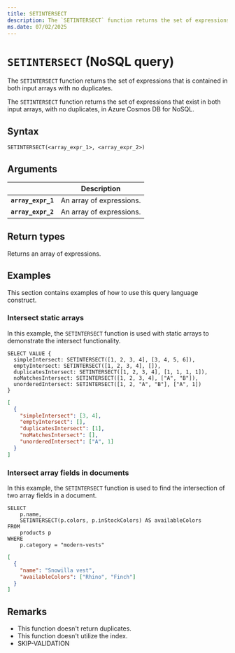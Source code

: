 ```yaml
---
title: SETINTERSECT
description: The `SETINTERSECT` function returns the set of expressions that is contained in both input arrays with no duplicates.
ms.date: 07/02/2025
---
```


# `SETINTERSECT` (NoSQL query)

The `SETINTERSECT` function returns the set of expressions that is contained in both input arrays with no duplicates.

The `SETINTERSECT` function returns the set of expressions that exist in both input arrays, with no duplicates, in Azure Cosmos DB for NoSQL.

## Syntax

```nosql
SETINTERSECT(<array_expr_1>, <array_expr_2>)
```

## Arguments

| | Description |
| --- | --- |
| **`array_expr_1`** | An array of expressions. |
| **`array_expr_2`** | An array of expressions. |

## Return types

Returns an array of expressions.

## Examples

This section contains examples of how to use this query language construct.

### Intersect static arrays

In this example, the `SETINTERSECT` function is used with static arrays to demonstrate the intersect functionality.

```nosql
SELECT VALUE {
  simpleIntersect: SETINTERSECT([1, 2, 3, 4], [3, 4, 5, 6]),
  emptyIntersect: SETINTERSECT([1, 2, 3, 4], []),
  duplicatesIntersect: SETINTERSECT([1, 2, 3, 4], [1, 1, 1, 1]),
  noMatchesIntersect: SETINTERSECT([1, 2, 3, 4], ["A", "B"]),
  unorderedIntersect: SETINTERSECT([1, 2, "A", "B"], ["A", 1])
}
```

```json
[
  {
    "simpleIntersect": [3, 4],
    "emptyIntersect": [],
    "duplicatesIntersect": [1],
    "noMatchesIntersect": [],
    "unorderedIntersect": ["A", 1]
  }
]
```

### Intersect array fields in documents

In this example, the `SETINTERSECT` function is used to find the intersection of two array fields in a document.

```nosql
SELECT
    p.name,
    SETINTERSECT(p.colors, p.inStockColors) AS availableColors
FROM
    products p
WHERE
    p.category = "modern-vests"
```

```json
[
  {
    "name": "Snowilla vest",
    "availableColors": ["Rhino", "Finch"]
  }
]
```

## Remarks

- This function doesn't return duplicates.
- This function doesn't utilize the index.
- SKIP-VALIDATION
